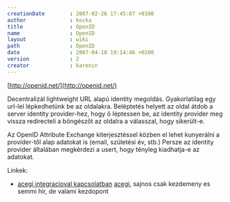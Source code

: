```yaml
---
creationDate        : 2007-02-26 17:45:07 +0100 
author              : kocka 
title               : OpenID 
name                : OpenID 
layout              : wiki 
path                : OpenID 
date                : 2007-04-18 19:14:46 +0200 
version             : 2 
creator             : karenin 
---
```

[http://openid.net/](http://openid.net/)

Decentralizál lightweight URL alapú identity megoldás. Gyakorlatilag egy url-lel lépkedhetünk be az oldalakra. Beléptetés helyett az oldal átdob a server identity provider-hez, hogy ő léptessen be, az identity provider meg vissza redirecteli a böngészőt az oldalra a válasszal, hogy sikerült-e.

Az OpenID Attribute Exchange kiterjesztéssel közben el lehet kunyerálni a provider-től alap adatokat is (email, születési év, stb.) Persze az identity provider általában megkérdezi a usert, hogy tényleg kiadhatja-e az adatokat.

Linkek:

*   [acegi integracioval kapcsolatban](http://www.nabble.com/Re%3A-OpenID-support-tf3369505.html#a9375341) [acegi](acegi.html), sajnos csak kezdemeny es semmi hir, de valami kezdopont

